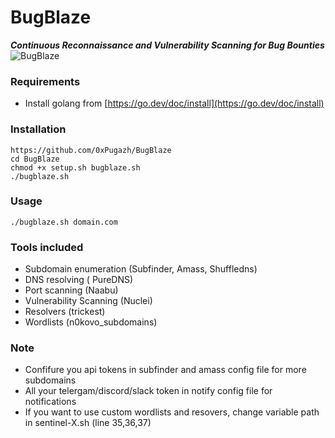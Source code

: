 # BugBlaze
***Continuous Reconnaissance and Vulnerability Scanning for Bug Bounties***
![BugBlaze](https://github.com/0xPugazh/BugBlaze/assets/75373225/4d1cb0df-375d-412f-ab31-f128c8e3a497)


### Requirements
+ Install golang from [https://go.dev/doc/install](https://go.dev/doc/install)

### Installation
```
https://github.com/0xPugazh/BugBlaze
cd BugBlaze
chmod +x setup.sh bugblaze.sh
./bugblaze.sh
```

### Usage
``` 
./bugblaze.sh domain.com
```

### Tools included
+ Subdomain enumeration (Subfinder, Amass, Shuffledns)
+ DNS resolving ( PureDNS)
+ Port scanning (Naabu)
+ Vulnerability Scanning (Nuclei)
+ Resolvers (trickest)
+ Wordlists (n0kovo_subdomains)

### Note
+ Confifure you api tokens in subfinder and amass config file for more subdomains
+ All your telergam/discord/slack token in notify config file for notifications 
+ If you want to use custom wordlists and resovers, change variable path in sentinel-X.sh (line 35,36,37)
